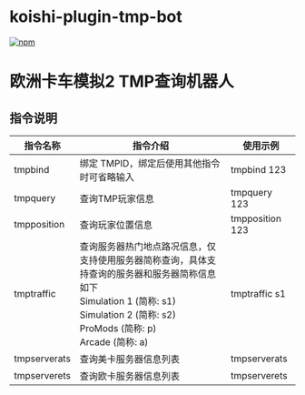 # koishi-plugin-tmp-bot

[![npm](https://img.shields.io/npm/v/koishi-plugin-tmp-bot?style=flat-square)](https://www.npmjs.com/package/koishi-plugin-tmp-bot)

# 欧洲卡车模拟2 TMP查询机器人

## 指令说明
| 指令名称         | 指令介绍                                                                                                                                        | 使用示例            |
|--------------|---------------------------------------------------------------------------------------------------------------------------------------------|-----------------|
| tmpbind      | 绑定 TMPID，绑定后使用其他指令时可省略输入                                                                                                                    | tmpbind 123     |
| tmpquery     | 查询TMP玩家信息                                                                                                                                   | tmpquery 123    |
| tmpposition  | 查询玩家位置信息                                                                                                                                    | tmpposition 123 |
| tmptraffic   | 查询服务器热门地点路况信息，仅支持使用服务器简称查询，具体支持查询的服务器和服务器简称信息如下</br>Simulation 1 (简称: s1)</br>Simulation 2 (简称: s2)</br>ProMods (简称: p)</br>Arcade  (简称: a) | tmptraffic s1   |
| tmpserverats | 查询美卡服务器信息列表                                                                                                                                 | tmpserverats    |
| tmpserverets | 查询欧卡服务器信息列表                                                                                                                                 | tmpserverets    |

